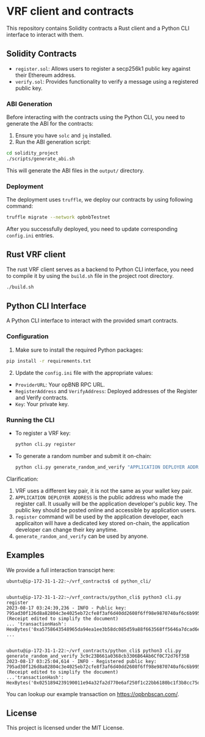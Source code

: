
# VRF client and contracts

This repository contains Solidity contracts a Rust client and a Python CLI interface to interact with them.

## Solidity Contracts

- `register.sol`: Allows users to register a secp256k1 public key against their Ethereum address.
- `verify.sol`: Provides functionality to verify a message using a registered public key.

### ABI Generation

Before interacting with the contracts using the Python CLI, you need to generate the ABI for the contracts:

1. Ensure you have `solc` and `jq` installed.
2. Run the ABI generation script:

```bash
cd solidity_project
./scripts/generate_abi.sh
```

This will generate the ABI files in the `output/` directory.

### Deployment

The deployment uses `truffle`, we deploy our contracts by using following command:
```bash
truffle migrate --network opbnbTestnet
```

After you successfully deployed, you need to update corresponding `config.ini` entries.

## Rust VRF client

The rust VRF client serves as a backend to Python CLI interface, you need to compile it by using the `build.sh` file in the project root directory.
```bash
./build.sh
```

## Python CLI Interface

A Python CLI interface to interact with the provided smart contracts.

### Configuration

1. Make sure to install the required Python packages:

```bash
pip install -r requirements.txt
```

2. Update the `config.ini` file with the appropriate values:

- `ProviderURL`: Your opBNB RPC URL.
- `RegisterAddress` and `VerifyAddress`: Deployed addresses of the Register and Verify contracts.
- `Key`: Your private key.

### Running the CLI

- To register a VRF key:
  ```bash
  python cli.py register
  ```


- To generate a random number and submit it on-chain:
  ```bash
  python cli.py generate_random_and_verify "APPLICATION DEPLOYER ADDRESS"
  ```

Clarification:
1. VRF uses a different key pair, it is not the same as your wallet key pair.
2. `APPLICATION DEPLOYER ADDRESS` is the public address who made the register call. It usually will be the application developer's public key. The public key should be posted online and accessible by application users.
3. `register` command will be used by the application developer, each applicaiton will have a dedicated key stored on-chain, the application developer can change their key anytime.
4. `generate_random_and_verify` can be used by anyone.

## Examples
We provide a full interaction transcipt here:

```
ubuntu@ip-172-31-1-22:~/vrf_contracts$ cd python_cli/


ubuntu@ip-172-31-1-22:~/vrf_contracts/python_cli$ python3 cli.py register
2023-08-17 03:24:39,236 - INFO - Public key: 795ad30f126d8a82804c3e4025eb72cfe8f3af6d40dd2608f6ff98e9870740af6c6b995f4a329099506d396f6301fb54fbcc63cd7bc47fa86202db5f883c0a43
(Receipt edited to simplify the document)
... 'transactionHash': HexBytes('0xa5758643548965da94ea1ee3b58dc085d59a88f663568ff5646a7dcad6eb6477'), ...


ubuntu@ip-172-31-1-22:~/vrf_contracts/python_cli$ python3 cli.py generate_random_and_verify 3c9c23B661a0368cb3306B64Ab6Cf0C72d76f35B
2023-08-17 03:25:04,614 - INFO - Registered public key: 795ad30f126d8a82804c3e4025eb72cfe8f3af6d40dd2608f6ff98e9870740af6c6b995f4a329099506d396f6301fb54fbcc63cd7bc47fa86202db5f883c0a43
(Receipt edited to simplify the document)
...'transactionHash': HexBytes('0x0251894239190011e94a32fa2d770e6af250f1c22bb6180bc1f3b8cc75d0488d')...
```

You can lookup our example transaction on https://opbnbscan.com/.
## License

This project is licensed under the MIT License.

